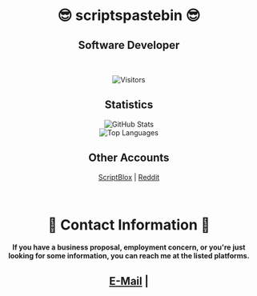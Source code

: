 <!---
scriptspastebin/scriptspastebin is a ✨ special ✨ repository because its `README.md` (this file) appears on your GitHub profile.
You can click the Preview link to take a look at your changes.
--->
<h1 align="center">😎 scriptspastebin 😎</h1>

<h2 align="center">Software Developer</h2>

<!-- You can include a Discord invite link here -->
<!-- <h2 align="center"> Software developer for <a href="https://discord.com/invite/Ncz3H3quUZ">AirTeam</a> </h2> -->

<br>

<p align="center">
  <img src="https://visitor-badge.laobi.icu/badge?page_id=scriptspastebin.scriptspastebin&left_color=red&right_color=purple" alt="Visitors" />
</p>

<h2 align="center">Statistics</h2>

<p align="center">
  <img src="https://github-readme-stats.vercel.app/api?username=scriptspastebin&show_icons=true&title_color=fff&icon_color=79ff97&text_color=9f9f9f&bg_color=151515&count_private=true&include_all_commits=true&custom_title=scriptspastebin's%20Statistics" alt="GitHub Stats" />
  <br>
  <img src="https://github-readme-stats.vercel.app/api/top-langs?username=scriptspastebin&layout=compact&title_color=fff&icon_color=79ff97&text_color=9f9f9f&bg_color=151515&border_radius=10&hide=css&custom_title=scriptspastebin's%20Most%20Used%20Languages" alt="Top Languages" />
</p>

<h2 align="center"> Other Accounts</h2>

<p align="center">
  <a href="https://scriptspastebin.com/">ScriptBlox</a> |
  <a href="https://www.reddit.com/user/scriptspastebin/">Reddit</a>
</p>

<br>

<h1 align="center">📧 Contact Information 📧</h1>

<h4 align="center">If you have a business proposal, employment concern, or you're just looking for some information, you can reach me at the listed platforms.</h4>

<h2 align="center">
  <a href="contactscriptspastebin@gmail.com">E-Mail</a> |
</h2>

<!-- Uncomment if you'd like to include languages in the future -->
<!--
<h2 align="center"><strong>Languages</strong></h2>
<p align="center">
  <img src="https://upload.wikimedia.org/wikipedia/commons/c/cf/Lua-Logo.svg" width="70"/>
  <img src="https://cdn.worldvectorlogo.com/logos/c--4.svg" width="70"/>
  <img src="https://upload.wikimedia.org/wikipedia/commons/thumb/1/18/ISO_C%2B%2B_Logo.svg/1822px-ISO_C%2B%2B_Logo.svg.png" width="70"/>
  <img src="https://upload.wikimedia.org/wikipedia/commons/thumb/c/c3/Python-logo-notext.svg/1024px-Python-logo-notext.svg.png" width="70"/>
  <img src="https://upload.wikimedia.org/wikipedia/commons/6/6a/JavaScript-logo.png" width="70"/>
</p>
-->

